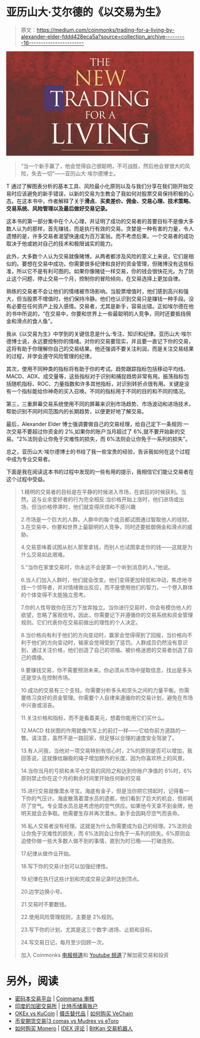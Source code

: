 # 亚历山大·艾尔德的《以交易为生》

> 原文：<https://medium.com/coinmonks/trading-for-a-living-by-alexander-elder-fddd428eca5a?source=collection_archive---------16----------------------->

![](img/32bf83c747a8ef9cbe215f0a941c1308.png)

> “当一个新手赢了，他会觉得自己很聪明，不可战胜，然后他会冒很大的风险，失去一切”——亚历山大·埃尔德博士。

T 通过了解图表分析的基本工具、风险最小化原则以及与我们分享在我们刚开始交易时应该避免的新手错误，以新的交易为生教会了我如何对股票交易保持积极的心态。在这本书中，作者解释了关于**滑点**、**买卖差价、佣金、交易心理、技术策略、交易系统、风险管理以及最后做好交易记录。**

这本书的第一部分集中在个人心理，并证明了成功的交易者的首要目标不是像大多数人认为的那样，首先赚钱，而是执行有效的交易。贪婪是一种有害的力量，令人遗憾的是，许多交易者渴望快速成为百万富翁。而不考虑后果。一个交易者的成功取决于他或她对自己的技术和极限诚实的能力。

此外，大多数个人认为交易就像赌博。从两者都涉及风险的意义上来说，它们是相似的。要想在交易中成功，你需要很多纪律和良好的资金管理，但赌博没有这些标准，所以它不是有利可图的。如果你像赌徒一样交易，你的钱会很快花光。为了防止这个问题，停止交易一个月，控制你的冒险倾向，在交易选择上更加自律。

熟练的交易者不会让他们的情绪被市场影响。当股票增值时，他们感到高兴和强大，但当股票不增值时，他们保持冷静。他们也认识到交易只是赚钱一种手段。没有必要在任何资产上投入感情。交易者，尤其是新手，容易出错。正如埃尔德在他的书中所说的，“在交易中，你要和世界上一些最聪明的人竞争，同时还要抵挡佣金和滑点的食人鱼”。

我从《以交易为生》中学到的关键信息是什么:专注、知识和纪律。亚历山大·埃尔德博士说，永远要控制你的情绪。对你的交易要现实，并且要一直记下你的交易，这将有助于你理解你自己的交易结果。他还强调不要关注利润，而是关注交易结果的过程，并学会遵守风险管理的纪律。

其次，使用不同种类的指标将有助于你的考试。趋势跟踪指标包括移动平均线、MACD、ADX、成交量等，这些指标对于识别和捕捉趋势非常有用。振荡指标包括随机指标、ROC、力量指数和许多其他指标，对识别转折点很有用。关键是没有一个指标能给你神奇的买入召唤。不同的指标用于不同的目的和不同的情况。

第三，三重屏幕交易系统使用不同的屏幕来识别市场趋势、市场波动和进场技术，帮助识别不同时间范围内的长期趋势，以便更好地了解交易。

最后，Alexander Elder 博士强调要做自己的交易经理，给自己定下一条规则:一次交易不要超过你资金的 2%,如果你的账户当月超过了 6%,就不要开始新的交易。“2%法则会让你免于灾难性的损失，而 6%法则会让你免于一系列的损失”。

总之，亚历山大·埃尔德博士的书给了我一些宝贵的经验，告诉我如何在这个过程中成为专业交易者。

下面是我在阅读这本书的过程中发现的一些有用的提示，我相信它们能让交易者在这个过程中受益。

> 1.精明的交易者的目标是在平静的时候进入市场，在疯狂的时候获利。当然，这与业余爱好者的行为完全相反:当价格开始上涨时，他们进场或出场，但当价格停滞时，他们就变得厌烦和不感兴趣
> 
> 2.市场是一个巨大的人群。人群中的每个成员都试图通过智取他人的钱财。3.在交易中，你要和世界上最聪明的人竞争，同时还要抵御佣金和滑点的威胁。
> 
> 4.交易意味着试图从别人那里拿钱，而别人也试图拿走你的钱——这就是为什么交易如此艰难。
> 
> 5.“当你在家里交易时，你永远不会是第一个听到消息的人，”他说。
> 
> 6.当人们加入人群时，他们就会改变。他们变得更加轻信和冲动，焦虑地寻找一个领导者，并对情绪做出反应，而不是使用他们的智力。一个卷入群体的个体变得不太能独立思考。
> 
> 7.你的人性导致你在压力下放弃独立。当你进行交易时，你会有模仿他人的欲望，忽略了客观信号。因此，你需要记下并遵循你的交易系统和资金管理规则。它们代表你在交易前做出的理性的个人决定。
> 
> 8.当价格向有利于他们的方向变动时，赢家会觉得得到了回报，当价格向不利于他们的方向变动时，输家会觉得受到了惩罚。人群成员仍然没有意识到，通过关注价格，他们创造了自己的领袖。被价格迷惑的交易者创造了自己的偶像。
> 
> 9.要赚钱交易，你不需要预测未来。你必须从市场中提取信息，找出是多头还是空头在控制市场。
> 
> 10.成功的交易有三个支柱。你需要分析多头和空头之间的力量平衡。你需要练习良好的资金管理。你需要个人自律来遵循你的交易计划，避免在市场中兴奋或沮丧。
> 
> 11.关注价格和指标，而不是看着美元，想着你能用它们买什么。
> 
> 12.MACD 柱状图的作用就像汽车上的前灯一样——它给你前方道路的一瞥。请注意，虽然不是一路回家，但足够以合理的速度安全驾驶了。
> 
> 13.有人问我，当他对一项交易特别有信心时，2%的原则是否可以增加，我回答说，这就像给蹦极的绳子增加额外的长度，因为你喜欢桥上的风景。
> 
> 14.当你当月的亏损和未平仓交易的风险之和达到你账户净值的 6%时，6%原则禁止你在这个月的剩余时间里开始任何新的交易
> 
> 15.进行交易就像潜水寻宝。海底有金子，但是当你把它捞起时，记得看一下你的气压计。海底散落着潜水员的遗骸，他们看到了巨大的机会，但却耗尽了空气。专业潜水员总是考虑他的空气供应。如果他今天拿不到金牌，他明天就会去争取。他需要生存并再次潜水。新手会因耗尽空气而丧命。
> 
> 16.私人交易者没有经理。这就是为什么你需要成为自己的经理。2%法则会让你免于灾难性的损失，而 6%法则会让你免于一系列的损失。6%原则会迫使你做一些大多数人做不到的事情，直到为时已晚——打破连败。
> 
> 17.纪律从做作业开始。
> 
> 18.写下你的交易计划可以加强纪律性。
> 
> 19.纪律在执行这些计划和完成交易记录时达到顶点。
> 
> 20.边学边换小号。
> 
> 21.交易时不要数钱。
> 
> 22.使用风险管理规则，主要是 2%规则。
> 
> 23.写下你的计划，尤其是这三个数字:进场、止损和目标。
> 
> 24.写交易日记，每月至少回顾一次。
> 
> 加入 Coinmonks [电报频道](https://t.me/coincodecap)和 [Youtube 频道](https://www.youtube.com/c/coinmonks/videos)了解加密交易和投资

# 另外，阅读

*   [密码本交易平台](/coinmonks/top-10-crypto-copy-trading-platforms-for-beginners-d0c37c7d698c) | [Coinmama 审核](/coinmonks/coinmama-review-ace5641bde6e)
*   [印度的加密交易所](/coinmonks/bitcoin-exchange-in-india-7f1fe79715c9) | [比特币储蓄账户](/coinmonks/bitcoin-savings-account-e65b13f92451)
*   [OKEx vs KuCoin](https://coincodecap.com/okex-kucoin) | [摄氏替代品](https://coincodecap.com/celsius-alternatives) | [如何购买 VeChain](https://coincodecap.com/buy-vechain)
*   [币安期货交易](https://coincodecap.com/binance-futures-trading)|[3 comas vs Mudrex vs eToro](https://coincodecap.com/mudrex-3commas-etoro)
*   [如何购买 Monero](https://coincodecap.com/buy-monero) | [IDEX 评论](https://coincodecap.com/idex-review) | [BitKan 交易机器人](https://coincodecap.com/bitkan-trading-bot)